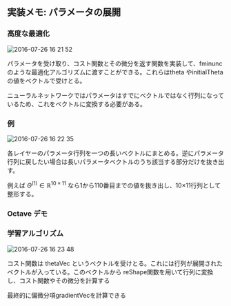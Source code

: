 ## 実装メモ: パラメータの展開

### 高度な最適化

![2016-07-26 16 21 52](https://cloud.githubusercontent.com/assets/6447085/17129282/1b2e8ab2-534d-11e6-9573-e2f2aa5950d2.png)

パラメータを受け取り、コスト関数とその微分を返す関数を実装して、fminuncのような最適化アルゴリズムに渡すことができる。これらはtheta やinitialTheta の値をベクトルで受けとる。

ニューラルネットワークではパラメータはすでにベクトルではなく行列になっているため、これをベクトルに変換する必要がある。

### 例

![2016-07-26 16 22 35](https://cloud.githubusercontent.com/assets/6447085/17129302/3326ff96-534d-11e6-965c-633958ae5b9e.png)

各レイヤーのパラメータ行列を一つの長いベクトルにまとめる。逆にパラメータ行列に戻したい場合は長いパラメータベクトルのうち該当する部分だけを抜き出す。

例えば $\Theta ^{(1)} \in \mathbb{R}^{10×11}$ なら1から110番目までの値を抜き出し、10×11行列として整形する。

### Octave デモ

### 学習アルゴリズム

![2016-07-26 16 23 48](https://cloud.githubusercontent.com/assets/6447085/17129329/5d3d74ea-534d-11e6-9b3e-5cda0532ea68.png)

コスト関数は thetaVec というベクトルを受けとる。これには行列が展開されたベクトルが入っている。このベクトルから reShape関数を用いて行列に変換し、コスト関数やその微分を計算する

最終的に偏微分項gradientVecを計算できる
